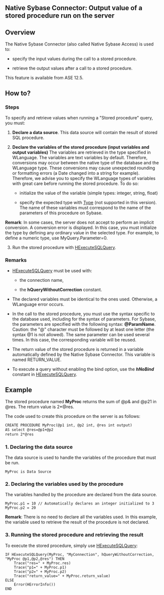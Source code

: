 
## Native Sybase Connector: Output value of a stored procedure run on the server
			



<a name="NOTE1"></a>
<a name="NOTE1_1"></a>


## Overview
<a name="overview_ELTTEXTE000160"></a>
The Native Sybase Connector (also called Native Sybase Access) is used to:

- specify the input values during the call to a stored procedure.

- retrieve the output values after a call to a stored procedure.




This feature is available from ASE 12.5.

<a name="NOTE2"></a>
<a name="NOTE2_1"></a>


## How to?
<a name="how_ELTTEXTE000184"></a>


### Steps
<a name="steps_ELTPARAGRAPHE000023"></a>

To specify and retrieve values when running a "Stored procedure" query, you must:

1. **Declare a data source**. This data source will contain the result of stored SQL procedure.

2. **Declare the variables of the stored procedure (input variables and output variables)**
	The variables are retrieved in the type specified in WLanguage. The variables are text variables by default.
	Therefore, conversions may occur between the native type of the database and the WLanguage type. These conversions may cause unexpected rounding or formatting errors (a Date changed into a string for example).
	Therefore, we advise you to specify the WLanguage types of variables with great care before running the stored procedure. To do so:

	- initialize the value of the variable (simple types: integer, string, float)

	- specify the expected type with [Type](../Proprietes/2510131.md) (not supported in this version). 
			The name of these variables must correspond to the name of the parameters of this procedure on Sybase.


 **Remark**: In some cases, the server does not accept to perform an implicit conversion. A conversion error is displayed. In this case, you must initialize the type by defining any ordinary value in the selected type.
	For example, to define a numeric type, use MyQuery.Parameter=0.

3. Run the stored procedure with [HExecuteSQLQuery](../WDLang4/3044084.md).



<a name="NOTE2_2"></a>


### Remarks
<a name="remarks_ELTPARAGRAPHE000054"></a>

- [HExecuteSQLQuery](../WDLang4/3044084.md) must be used with:

	- the connection name,

	- the **hQueryWithoutCorrection** constant. 




- The declared variables must be identical to the ones used. Otherwise, a WLanguage error occurs.

- In the call to the stored procedure, you must use the syntax specific to the database used, including for the syntax of parameters. For Sybase, the parameters are specified with the following syntax: **@ParamName**. Caution: the "@" character must be followed by at least one letter (the syntax @1 is not allowed). 
	The same parameter can be used several times. In this case, the corresponding variable will be reused.

- The return value of the stored procedure is returned in a variable automatically defined by the Native Sybase Connector. This variable is named RETURN_VALUE.

- To execute a query without enabling the bind option, use the ***hNoBind*** constant in [HExecuteSQLQuery](../WDLang4/3044084.md).  




<a name="NOTE3"></a>
<a name="NOTE3_1"></a>


## Example
<a name="example_ELTTEXTE000214"></a>
The stored procedure named **MyProc** returns the sum of @p& and @p21 in @res. The return value is 2\*@res.

The code used to create this procedure on the server is as follows:


```txt
CREATE PROCEDURE MyProc(@p1 int, @p2 int, @res int output)
AS select @res=@p1+@p2
return 2*@res
```

<a name="NOTE3_2"></a>


### 1. Declaring the data source
<a name="1_declaring_the_data_source_ELTPARAGRAPHE000086"></a>

The data source is used to handle the variables of the procedure that must be run.


```wl
MyProc is Data Source
```

<a name="NOTE3_3"></a>


### 2. Declaring the variables used by the procedure
<a name="2_declaring_the_variables_used_the_procedure_ELTPARAGRAPHE000095"></a>

The variables handled by the procedure are declared from the data source.


```wl
MyProc.p1 = 10 // Automatically declares an integer initialized to 3
MyProc.p2 = 20
```


**Remark**:  There is no need to declare all the variables used. In this example, the variable used to retrieve the result of the procedure is not declared.
<a name="NOTE3_4"></a>


### 3. Running the stored procedure and retrieving the result
<a name="3_running_the_stored_procedure_and_retrieving_the_result_ELTPARAGRAPHE000106"></a>

To execute the stored procedure, simply use [HExecuteSQLQuery](../WDLang4/3044084.md):


```wl
IF HExecuteSQLQuery(MyProc, "MyConnection", hQueryWithoutCorrection, "MyProc @p1,@p2,@res") THEN
	Trace("res=" + MyProc.res) 
	Trace("p1=" + MyProc.p1) 
	Trace("p2=" + MyProc.p2) 
	Trace("return_value=" + MyProc.return_value)
ELSE
	Error(HErrorInfo())
END
```



